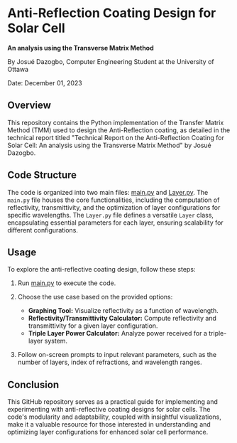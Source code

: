 # Anti-Reflection Coating Design for Solar Cell
**An analysis using the Transverse Matrix Method**

By Josué Dazogbo, Computer Engineering Student at the University of Ottawa

Date: December 01, 2023

## Overview

This repository contains the Python implementation of the Transfer Matrix Method (TMM) used to design the Anti-Reflection coating, as detailed in the technical report titled "Technical Report on the Anti-Reflection Coating for Solar Cell: An analysis using the Transverse Matrix Method" by Josué Dazogbo.

## Code Structure

The code is organized into two main files: [main.py](main.py) and [Layer.py](Layer.py). The `main.py` file houses the core functionalities, including the computation of reflectivity, transmittivity, and the optimization of layer configurations for specific wavelengths. The `Layer.py` file defines a versatile `Layer` class, encapsulating essential parameters for each layer, ensuring scalability for different configurations.

## Usage

To explore the anti-reflective coating design, follow these steps:

1. Run [main.py](main.py) to execute the code.
2. Choose the use case based on the provided options:
   - **Graphing Tool:** Visualize reflectivity as a function of wavelength.
   - **Reflectivity/Transmittivity Calculator:** Compute reflectivity and transmittivity for a given layer configuration.
   - **Triple Layer Power Calculator:** Analyze power received for a triple-layer system.

3. Follow on-screen prompts to input relevant parameters, such as the number of layers, index of refractions, and wavelength ranges.

## Conclusion

This GitHub repository serves as a practical guide for implementing and experimenting with anti-reflective coating designs for solar cells. The code's modularity and adaptability, coupled with insightful visualizations, make it a valuable resource for those interested in understanding and optimizing layer configurations for enhanced solar cell performance.
